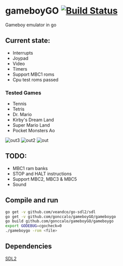 # gameboyGO [![Build Status](https://travis-ci.org/gonccalo/gameboyGO.svg?branch=master)](https://travis-ci.org/gonccalo/gameboyGO)
Gameboy emulator in go

## Current state:
* Interrupts
* Joypad
* Video
* Timers
* Support MBC1 roms
* Cpu test roms passed
### Tested Games
* Tennis
* Tetris
* Dr. Mario
* Kirby's Dream Land
* Super Mario Land
* Pocket Monsters Ao

![out3](https://cloud.githubusercontent.com/assets/5223817/25020097/09d047b4-2085-11e7-87af-c88fafc6a51a.gif)
![out2](https://cloud.githubusercontent.com/assets/5223817/24856667/7309c2f0-1ddd-11e7-82f3-ff527d51b0d8.gif)
![out](https://cloud.githubusercontent.com/assets/5223817/23906938/74379006-08c7-11e7-9f99-e7e6121e1a64.gif)

## TODO:
* MBC1 ram banks
* STOP and HALT instructions
* Support MBC2, MBC3 & MBC5
* Sound

## Compile and run

```bash
go get -v github.com/veandco/go-sdl2/sdl
go get -v github.com/gonccalo/gameboyGO/gameboygo
go build github.com/gonccalo/gameboyGO/gameboygo
export GODEBUG=cgocheck=0
./gameboygo -rom <file>
```

## Dependencies
[SDL2](https://github.com/veandco/go-sdl2)
